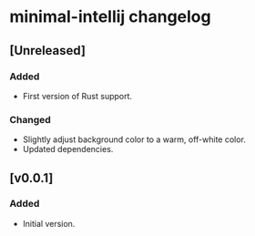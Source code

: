 <!-- Keep a Changelog guide -> https://keepachangelog.com -->

# minimal-intellij changelog

## [Unreleased]

### Added

- First version of Rust support.

### Changed

- Slightly adjust background color to a warm, off-white color.
- Updated dependencies.

## [v0.0.1]

### Added

- Initial version.
